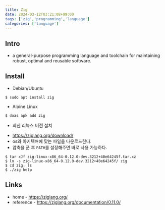 ```yaml
---
title: Zig
date: 2024-03-12T03:21:08+09:00
tags: ['zig','programming','language']
categories: ['language']
---
```


## Intro
* a general-purpose programming language and toolchain for maintaining robust, optimal and reusable software.

## Install

* Debian/Ubuntu

```console
$ sudo apt install zig
```

* Alpine Linux

```console
$ doas apk add zig
```

* 최신 리눅스 버전 설치
 - <https://ziglang.org/download/>
 - os와 아키텍쳐에 맞는 파일을 다운로드한다.
 - 압축을 푼 후 `PATH`를 설정해주면 바로 사용 가능하다.

```console
$ tar xJf zig-linux-x86_64-0.12.0-dev.3212+40e64245f.tar.xz
$ ln -s zig-linux-x86_64-0.12.0-dev.3212+40e64245f/ zig
$ cd zig; ls 
$ ./zig help
```

## Links
* home - <https://ziglang.org/>
* reference - <https://ziglang.org/documentation/0.11.0/>
